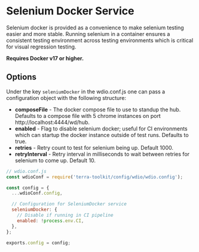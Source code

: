 # Selenium Docker Service
Selenium docker is provided as a convenience to make selenium testing easier and more stable. Running selenium in a container ensures a consistent testing environment across testing environments which is critical for visual regression testing.

**Requires Docker v17 or higher.**

## Options

Under the key `seleniumDocker` in the wdio.conf.js one can pass a configuration object with the following structure:

* **composeFile** - The docker compose file to use to standup the hub. Defaults to a compose file with 5 chrome instances on port http://localhost:4444/wd/hub.
* **enabled** - Flag to disable selenium docker; useful for CI environments which can startup the docker instance outside of test runs. Defaults to true.
* **retries** - Retry count to test for selenium being up. Default 1000.
* **retryInterval** - Retry interval in milliseconds to wait between retries for selenium to come up. Default 10.

```js
// wdio.conf.js
const wdioConf = require('terra-toolkit/config/wdio/wdio.config');

const config = {
  ...wdioConf.config,

  // Configuration for SeleniumDocker service
  seleniumDocker: {
    // Disable if running in CI pipeline
    enabled: !process.env.CI,
  },
};

exports.config = config;
```
